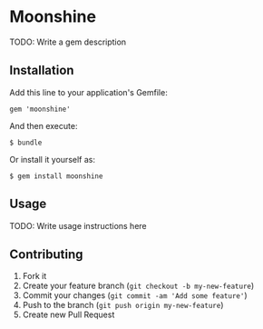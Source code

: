 # Moonshine

TODO: Write a gem description

## Installation

Add this line to your application's Gemfile:

    gem 'moonshine'

And then execute:

    $ bundle

Or install it yourself as:

    $ gem install moonshine

## Usage

TODO: Write usage instructions here

## Contributing

1. Fork it
2. Create your feature branch (`git checkout -b my-new-feature`)
3. Commit your changes (`git commit -am 'Add some feature'`)
4. Push to the branch (`git push origin my-new-feature`)
5. Create new Pull Request
